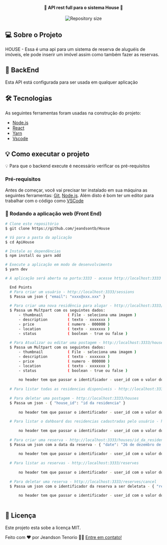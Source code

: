 <h4 align="center"> 
	🚧 API rest full para o sistema House 🚧
</h4>

<p align="center">
  <img alt="Repository size" src="https://img.shields.io/static/v1?label=Last%20commit&message=October&color=yellowgreen&style=for-the-badge&logo=Slack">
</p>

## 💻 Sobre o Projeto

HOUSE - Essa é uma api para um sistema de reserva de aluguéis de imóveis, ele pode inserir um imóvel assim como também fazer as reservas.

## 🎨 BackEnd

Esta API está configurada para ser usada em qualquer aplicação

## 🛠 Tecnologias

As seguintes ferramentas foram usadas na construção do projeto:

- [Node.js][nodejs]
- [React][reactjs]
- [Yarn][yarn]
- [Vscode][vscode]

## 💡 Como executar o projeto

💡 Para que o backend execute é necessário verificar os pré-requisitos

### Pré-requisitos

Antes de começar, você vai precisar ter instalado em sua máquina as seguintes ferramentas:
[Git](https://git-scm.com), [Node.js][nodejs]. 
Além disto é bom ter um editor para trabalhar com o código como [VSCode][vscode]

### 🧭 Rodando a aplicação web (Front End)

```bash
# Clone este repositório
$ git clone https://github.com/jeandsontb/House

# Vá para a pasta da aplicação 
$ cd ApiHouse

# Instale as dependências
$ npm install ou yarn add

# Execute a aplicação em modo de desenvolvimento
$ yarn dev

# A aplicação será aberta na porta:3333 - acesse http://localhost:3333

```

```bash
  End Points 
  # Para criar um usuário - http://localhost:3333/sessions 
  $ Passa um json { "email": "xxxx@xxx.xxx" }
  
  # Para criar uma nova residência para alugar - http://localhost:3333/houses
  $ Passa um Multpart com os seguintes dados:
      - thumbnail           ( File - seleciona uma imagem )
      - description         ( texto - xxxxxxx )
      - price               ( numero - 000000 )
      - location            ( texto - xxxxxxx )
      - status              ( boolean - true ou false )
      
  # Para Atualizar ou editar uma postagem - http://localhost:3333/houses/_id - identificador da residencia cadastrada
  $ Passa um Multpart com os seguintes dados:
      - thumbnail           ( File - seleciona uma imagem )
      - description         ( texto - xxxxxxx )
      - price               ( numero - 000000 )
      - location            ( texto - xxxxxxx )
      - status              ( boolean - true ou false )
      
      no header tem que passar o identificador - user_id com o valor do id do usuário
      
  # Para listar todas as residencias disponíveis - http://localhost:3333/houses
  
  # Para deletar uma postagem - http://localhost:3333/houses
  $ Passa um json - { "house_id": "id da residencia" }
  
      no header tem que passar o identificador - user_id com o valor do id do usuário
      
  # Para listar o dahboard das residencias cadastradas pelo usuário - http://localhost:3333/dashboard
      
      no header tem que passar o identificador - user_id com o valor do id do usuário
      
  # Para criar uma reserva - http://localhost:3333/houses/id_da_residencia/reserve
  $ Passa um json com a data da reserva - { "date": "26 de dezembro de 2020" }
    
      no header tem que passar o identificador - user_id com o valor do id do usuário
    
  # Para listar as reservas - http://localhost:3333/reserves
  
      no header tem que passar o identificador - user_id com o valor do id do usuário
      
  # Para deletar uma reserva - http://localhost:3333/reserves/cancel
  $ Passa um json com o identificador da reserva a ser deletata - { "reserve_id": "5f8dc8dd63d45a2d24aca355" }
  
      no header tem que passar o identificador - user_id com o valor do id do usuário
  
```

## 📝 Licença

Este projeto esta sobe a licença MIT.

Feito com ❤️ por Jeandson Tenorio 👋🏽 [Entre em contato!](https://www.linkedin.com/in/jeandson/)

[nodejs]: https://nodejs.org/
[reactjs]: https://reactjs.org
[yarn]: https://yarnpkg.com/
[vscode]: https://code.visualstudio.com/